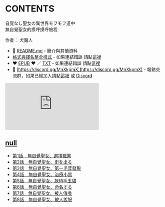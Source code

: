 # CONTENTS

自覚なし聖女の異世界モフモフ道中  
無自覺聖女的摸呼摸呼旅程  

作者： 犬魔人  



- :closed_book: [README.md](README.md) - 簡介與其他資料
- [格式與譯名整合樣式](https://github.com/bluelovers/node-novel/blob/master/lib/locales/%E8%87%AA%E8%A6%9A%E3%81%AA%E3%81%97%E8%81%96%E5%A5%B3%E3%81%AE%E7%95%B0%E4%B8%96%E7%95%8C%E3%83%A2%E3%83%95%E3%83%A2%E3%83%95%E9%81%93%E4%B8%AD.ts) - 如果連結錯誤 請點[這裡](https://github.com/bluelovers/node-novel/blob/master/lib/locales/)
-  :heart: [EPUB](https://gitlab.com/demonovel/epub-txt/blob/master/girl/%E7%84%A1%E8%87%AA%E8%A6%BA%E8%81%96%E5%A5%B3%E7%9A%84%E6%91%B8%E5%91%BC%E6%91%B8%E5%91%BC%E6%97%85%E7%A8%8B.epub) :heart:  ／ [TXT](https://gitlab.com/demonovel/epub-txt/blob/master/girl/out/%E7%84%A1%E8%87%AA%E8%A6%BA%E8%81%96%E5%A5%B3%E7%9A%84%E6%91%B8%E5%91%BC%E6%91%B8%E5%91%BC%E6%97%85%E7%A8%8B.out.txt) - 如果連結錯誤 請點[這裡](https://gitlab.com/demonovel/epub-txt/blob/master/girl/)
- :mega: [https://discord.gg/MnXkpmX](https://discord.gg/MnXkpmX) - 報錯交流群，如果已經加入請點[這裡](https://discordapp.com/channels/467794087769014273/467794088285175809) 或 [Discord](https://discordapp.com/channels/@me)


![導航目錄](https://chart.apis.google.com/chart?cht=qr&chs=150x150&chl=https://gitlab.com/novel-group/txt-source/blob/master/girl/自覚なし聖女の異世界モフモフ道中/導航目錄.md "導航目錄")




## [null](00000_null)

- [第1話　無自覺聖女、選擇職業](00000_null/00010_%E7%AC%AC1%E8%A9%B1%E3%80%80%E7%84%A1%E8%87%AA%E8%A6%BA%E8%81%96%E5%A5%B3%E3%80%81%E9%81%B8%E6%93%87%E8%81%B7%E6%A5%AD.txt)
- [第2話　無自覺聖女、街を出る](00000_null/00020_%E7%AC%AC2%E8%A9%B1%E3%80%80%E7%84%A1%E8%87%AA%E8%A6%BA%E8%81%96%E5%A5%B3%E3%80%81%E8%A1%97%E3%82%92%E5%87%BA%E3%82%8B.txt)
- [第3話　無自覺聖女、第一毛茸發現](00000_null/00030_%E7%AC%AC3%E8%A9%B1%E3%80%80%E7%84%A1%E8%87%AA%E8%A6%BA%E8%81%96%E5%A5%B3%E3%80%81%E7%AC%AC%E4%B8%80%E6%AF%9B%E8%8C%B8%E7%99%BC%E7%8F%BE.txt)
- [第4話　無自覺聖女、治療小黑](00000_null/00040_%E7%AC%AC4%E8%A9%B1%E3%80%80%E7%84%A1%E8%87%AA%E8%A6%BA%E8%81%96%E5%A5%B3%E3%80%81%E6%B2%BB%E7%99%82%E5%B0%8F%E9%BB%91.txt)
- [第5話　無自覺聖女、款待毛玉貓](00000_null/00050_%E7%AC%AC5%E8%A9%B1%E3%80%80%E7%84%A1%E8%87%AA%E8%A6%BA%E8%81%96%E5%A5%B3%E3%80%81%E6%AC%BE%E5%BE%85%E6%AF%9B%E7%8E%89%E8%B2%93.txt)
- [第6話　無自覺聖女、命名する](00000_null/00060_%E7%AC%AC6%E8%A9%B1%E3%80%80%E7%84%A1%E8%87%AA%E8%A6%BA%E8%81%96%E5%A5%B3%E3%80%81%E5%91%BD%E5%90%8D%E3%81%99%E3%82%8B.txt)
- [第7話　無自覺聖女、被人傳喚](00000_null/00070_%E7%AC%AC7%E8%A9%B1%E3%80%80%E7%84%A1%E8%87%AA%E8%A6%BA%E8%81%96%E5%A5%B3%E3%80%81%E8%A2%AB%E4%BA%BA%E5%82%B3%E5%96%9A.txt)
- [第8話　無自覺聖女、被人說服](00000_null/00080_%E7%AC%AC8%E8%A9%B1%E3%80%80%E7%84%A1%E8%87%AA%E8%A6%BA%E8%81%96%E5%A5%B3%E3%80%81%E8%A2%AB%E4%BA%BA%E8%AA%AA%E6%9C%8D.txt)

